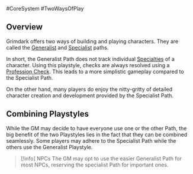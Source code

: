 #CoreSystem #TwoWaysOfPlay
## Overview
Grimdark offers two ways of building and playing characters. They are called the [Generalist](</SkillSystem/Generalist Playstyle.md>) and [Specialist](</SkillSystem/Specialist Playstyle.md>) paths.

In short, the Generalist Path does not track individual [Specialties](/SkillSystem/Specialty.md) of a character. Using this playstyle, checks are always resolved using a [Profession Check](/SkillSystem/Professions/Profession%20Check.md>). This leads to a more simplistic gameplay compared to the Specialist Path. 

On the other hand, many players do enjoy the nitty-gritty of detailed character creation and development provided by the Specialist Path.

## Combining Playstyles
While the GM may decide to have everyone use one or the other Path, the big benefit of the two Playstyles lies in the fact that they can be combined seamlessly. Some players may adhere to the Specialist Path while the others use the Generalist Playstyle. 

>[!info] NPCs
 > The GM may opt to use the easier Generalist Path for most NPCs, reserving the specialist Path for important ones.